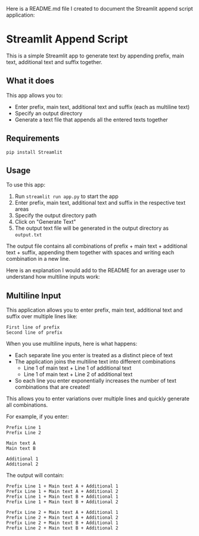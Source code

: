 Here is a README.md file I created to document the Streamlit append script application:

# Streamlit Append Script

This is a simple Streamlit app to generate text by appending prefix, main text, additional text and suffix together.

## What it does

This app allows you to:

- Enter prefix, main text, additional text and suffix (each as multiline text)
- Specify an output directory 
- Generate a text file that appends all the entered texts together

## Requirements 
```
pip install Streamlit
```

## Usage

To use this app:

1. Run `streamlit run app.py` to start the app
2. Enter prefix, main text, additional text and suffix in the respective text areas
3. Specify the output directory path
4. Click on "Generate Text"
5. The output text file will be generated in the output directory as `output.txt`

The output file contains all combinations of prefix + main text + additional text + suffix, appending them together with spaces and writing each combination in a new line.

Here is an explanation I would add to the README for an average user to understand how multiline inputs work:

## Multiline Input

This application allows you to enter prefix, main text, additional text and suffix over multiple lines like:

```
First line of prefix
Second line of prefix
```

When you use multiline inputs, here is what happens:

- Each separate line you enter is treated as a distinct piece of text
- The application joins the multiline text into different combinations 
    - Line 1 of main text + Line 1 of additional text 
    - Line 1 of main text + Line 2 of additional text
- So each line you enter exponentially increases the number of text combinations that are created!

This allows you to enter variations over multiple lines and quickly generate all combinations.

For example, if you enter:

```
Prefix Line 1 
Prefix Line 2

Main text A
Main text B 

Additional 1
Additional 2
```

The output will contain:

```
Prefix Line 1 + Main text A + Additional 1
Prefix Line 1 + Main text A + Additional 2
Prefix Line 1 + Main text B + Additional 1 
Prefix Line 1 + Main text B + Additional 2

Prefix Line 2 + Main text A + Additional 1
Prefix Line 2 + Main text A + Additional 2
Prefix Line 2 + Main text B + Additional 1
Prefix Line 2 + Main text B + Additional 2 
```
